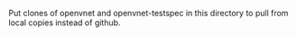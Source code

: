 Put clones of openvnet and openvnet-testspec in this directory to pull
from local copies instead of github.

